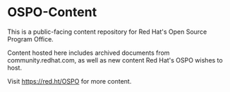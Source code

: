 # OSPO-Content
This is a public-facing content repository for Red Hat's Open Source Program Office.

Content hosted here includes archived documents from community.redhat.com, as well as new content Red Hat's OSPO wishes to host.

Visit https://red.ht/OSPO for more content.
